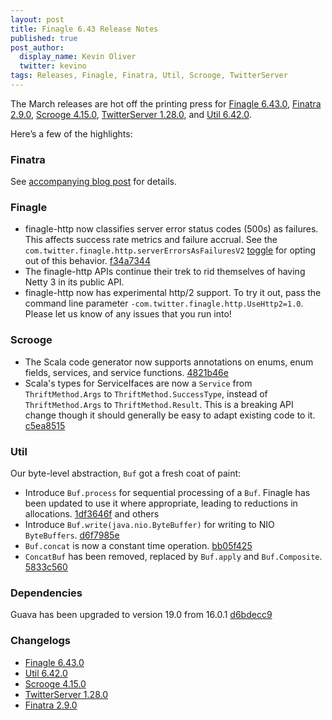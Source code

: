 ```yaml
---
layout: post
title: Finagle 6.43 Release Notes
published: true
post_author:
  display_name: Kevin Oliver
  twitter: kevino
tags: Releases, Finagle, Finatra, Util, Scrooge, TwitterServer
---
```


The March releases are hot off the printing press for [Finagle 6.43.0][finagle], [Finatra 2.9.0][finatra], [Scrooge 4.15.0][scrooge], [TwitterServer 1.28.0][twitterserver], and [Util 6.42.0][util].

Here’s a few of the highlights:

### Finatra ###
See [accompanying blog post][finatra_blog_post] for details.

### Finagle ###

* finagle-http now classifies server error status codes (500s) as failures. This affects success rate metrics and failure accrual. See the `com.twitter.finagle.http.serverErrorsAsFailuresV2` [toggle][toggles] for opting out of this behavior. [f34a7344](https://github.com/twitter/finagle/commit/f34a73443679ac4fe76bc011bfb36a5b1abe9e5e)
* The finagle-http APIs continue their trek to rid themselves of having Netty 3 in its public API.
* finagle-http now has experimental http/2 support. To try it out, pass the command line parameter `-com.twitter.finagle.http.UseHttp2=1.0`. Please let us know of any issues that you run into!

### Scrooge ###

* The Scala code generator now supports annotations on enums, enum fields, services, and service functions. [4821b46e](https://github.com/twitter/scrooge/commit/4821b46eec45f8235ed15f196c2649cee5715323)
* Scala's types for ServiceIfaces are now a `Service` from `ThriftMethod.Args` to `ThriftMethod.SuccessType`, instead of `ThriftMethod.Args` to `ThriftMethod.Result`. This is a breaking API change though it should generally be easy to adapt existing code to it. [c5ea8515](https://github.com/twitter/scrooge/commit/c5ea851546ba215b457fcf09b90e9f1857e954c3)

### Util ###
Our byte-level abstraction, `Buf` got a fresh coat of paint:

* Introduce `Buf.process` for sequential processing of a `Buf`. Finagle has been updated to use it where appropriate, leading to reductions in allocations. [1df3646f](https://github.com/twitter/util/commit/1df3646ffe420256516167591562f85c79498ec5) and others
* Introduce `Buf.write(java.nio.ByteBuffer)` for writing to NIO `ByteBuffers`. [d6f7985e](https://github.com/twitter/util/commit/d6f7985e2014cc8c3dab71417a450900cd769f5d)
* `Buf.concat` is now a constant time operation. [bb05f425](https://github.com/twitter/util/commit/bb05f425c6b12d1b2fe9f1a75658aba175fc51f8)
* `ConcatBuf` has been removed, replaced by `Buf.apply` and `Buf.Composite`. [5833c560](https://github.com/twitter/util/commit/5833c5609b8ad72cd542e34d9d6edecd143e3bad)

### Dependencies ###
Guava has been upgraded to version 19.0 from 16.0.1 [d6bdecc9](https://github.com/twitter/util/commit/d6bdecc9269c34e477b1ce1a6e8f5d22a106e2f9)

### Changelogs ###

* [Finagle 6.43.0][finagle]
* [Util 6.42.0][util]
* [Scrooge 4.15.0][scrooge]
* [TwitterServer 1.28.0][twitterserver]
* [Finatra 2.9.0][finatra]

[finagle]: https://github.com/twitter/finagle/blob/finagle-6.43.0/CHANGES
[util]: https://github.com/twitter/util/blob/util-6.42.0/CHANGES
[scrooge]: https://github.com/twitter/scrooge/blob/scrooge-4.15.0/CHANGES
[twitterserver]: https://github.com/twitter/twitter-server/blob/twitter-server-1.28.0/CHANGES
[finatra]: https://github.com/twitter/finatra/blob/finatra-2.9.0/CHANGELOG.md
[finatra_blog_post]: https://twitter.github.io/finatra/blog/2017/03/13/announcing-the-release-of-finatra-2-dot-9-0/
[toggles]: http://twitter.github.io/finagle/guide/Configuration.html#feature-toggles

